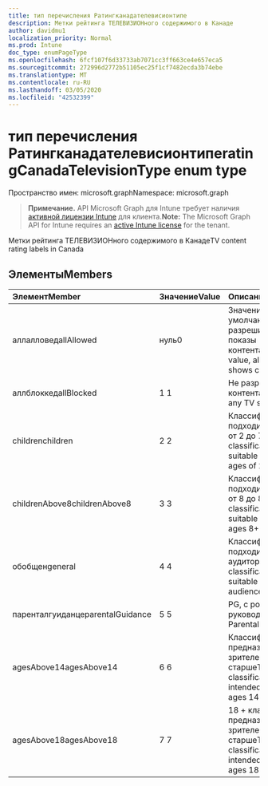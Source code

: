 ```yaml
---
title: тип перечисления Ратингканадателевисионтипе
description: Метки рейтинга ТЕЛЕВИЗИОНного содержимого в Канаде
author: davidmu1
localization_priority: Normal
ms.prod: Intune
doc_type: enumPageType
ms.openlocfilehash: 6fcf107f6d33733ab7071cc3ff663ce4e657eca5
ms.sourcegitcommit: 272996d2772b51105ec25f1cf7482ecda3b74ebe
ms.translationtype: MT
ms.contentlocale: ru-RU
ms.lasthandoff: 03/05/2020
ms.locfileid: "42532399"
---
```

# <a name="ratingcanadatelevisiontype-enum-type"></a><span data-ttu-id="1f3bc-103">тип перечисления Ратингканадателевисионтипе</span><span class="sxs-lookup"><span data-stu-id="1f3bc-103">ratingCanadaTelevisionType enum type</span></span>

<span data-ttu-id="1f3bc-104">Пространство имен: microsoft.graph</span><span class="sxs-lookup"><span data-stu-id="1f3bc-104">Namespace: microsoft.graph</span></span>

> <span data-ttu-id="1f3bc-105">**Примечание.** API Microsoft Graph для Intune требует наличия [активной лицензии Intune](https://go.microsoft.com/fwlink/?linkid=839381) для клиента.</span><span class="sxs-lookup"><span data-stu-id="1f3bc-105">**Note:** The Microsoft Graph API for Intune requires an [active Intune license](https://go.microsoft.com/fwlink/?linkid=839381) for the tenant.</span></span>

<span data-ttu-id="1f3bc-106">Метки рейтинга ТЕЛЕВИЗИОНного содержимого в Канаде</span><span class="sxs-lookup"><span data-stu-id="1f3bc-106">TV content rating labels in Canada</span></span>

## <a name="members"></a><span data-ttu-id="1f3bc-107">Элементы</span><span class="sxs-lookup"><span data-stu-id="1f3bc-107">Members</span></span>
|<span data-ttu-id="1f3bc-108">Элемент</span><span class="sxs-lookup"><span data-stu-id="1f3bc-108">Member</span></span>|<span data-ttu-id="1f3bc-109">Значение</span><span class="sxs-lookup"><span data-stu-id="1f3bc-109">Value</span></span>|<span data-ttu-id="1f3bc-110">Описание</span><span class="sxs-lookup"><span data-stu-id="1f3bc-110">Description</span></span>|
|:---|:---|:---|
|<span data-ttu-id="1f3bc-111">аллалловед</span><span class="sxs-lookup"><span data-stu-id="1f3bc-111">allAllowed</span></span>|<span data-ttu-id="1f3bc-112">нуль</span><span class="sxs-lookup"><span data-stu-id="1f3bc-112">0</span></span>|<span data-ttu-id="1f3bc-113">Значение по умолчанию, разрешить все показы контента</span><span class="sxs-lookup"><span data-stu-id="1f3bc-113">Default value, allow all TV shows content</span></span>|
|<span data-ttu-id="1f3bc-114">аллблоккед</span><span class="sxs-lookup"><span data-stu-id="1f3bc-114">allBlocked</span></span>|<span data-ttu-id="1f3bc-115">1 </span><span class="sxs-lookup"><span data-stu-id="1f3bc-115">1</span></span>|<span data-ttu-id="1f3bc-116">Не разрешать показ контента</span><span class="sxs-lookup"><span data-stu-id="1f3bc-116">Do not allow any TV shows content</span></span>|
|<span data-ttu-id="1f3bc-117">children</span><span class="sxs-lookup"><span data-stu-id="1f3bc-117">children</span></span>|<span data-ttu-id="1f3bc-118">2 </span><span class="sxs-lookup"><span data-stu-id="1f3bc-118">2</span></span>|<span data-ttu-id="1f3bc-119">Классификация C подходит для детей от 2 до 7 лет</span><span class="sxs-lookup"><span data-stu-id="1f3bc-119">The C classification is suitable for children ages of 2 to 7 years</span></span>|
|<span data-ttu-id="1f3bc-120">childrenAbove8</span><span class="sxs-lookup"><span data-stu-id="1f3bc-120">childrenAbove8</span></span>|<span data-ttu-id="1f3bc-121">3 </span><span class="sxs-lookup"><span data-stu-id="1f3bc-121">3</span></span>|<span data-ttu-id="1f3bc-122">Классификация C8 подходит для детей от 8 до 8 лет</span><span class="sxs-lookup"><span data-stu-id="1f3bc-122">The C8 classification is suitable for children ages 8+</span></span>|
|<span data-ttu-id="1f3bc-123">обобщен</span><span class="sxs-lookup"><span data-stu-id="1f3bc-123">general</span></span>|<span data-ttu-id="1f3bc-124">4 </span><span class="sxs-lookup"><span data-stu-id="1f3bc-124">4</span></span>|<span data-ttu-id="1f3bc-125">Классификация "G" подходит для общей аудитории</span><span class="sxs-lookup"><span data-stu-id="1f3bc-125">The G classification is suitable for general audience</span></span>|
|<span data-ttu-id="1f3bc-126">паренталгуиданце</span><span class="sxs-lookup"><span data-stu-id="1f3bc-126">parentalGuidance</span></span>|<span data-ttu-id="1f3bc-127">5 </span><span class="sxs-lookup"><span data-stu-id="1f3bc-127">5</span></span>|<span data-ttu-id="1f3bc-128">PG, с родительским руководством</span><span class="sxs-lookup"><span data-stu-id="1f3bc-128">PG, Parental Guidance</span></span>|
|<span data-ttu-id="1f3bc-129">agesAbove14</span><span class="sxs-lookup"><span data-stu-id="1f3bc-129">agesAbove14</span></span>|<span data-ttu-id="1f3bc-130">6 </span><span class="sxs-lookup"><span data-stu-id="1f3bc-130">6</span></span>|<span data-ttu-id="1f3bc-131">Классификация 14 + предназначена для зрителей от 14 лет и старше</span><span class="sxs-lookup"><span data-stu-id="1f3bc-131">The 14+ classification is intended for viewers ages 14 and older</span></span>|
|<span data-ttu-id="1f3bc-132">agesAbove18</span><span class="sxs-lookup"><span data-stu-id="1f3bc-132">agesAbove18</span></span>|<span data-ttu-id="1f3bc-133">7 </span><span class="sxs-lookup"><span data-stu-id="1f3bc-133">7</span></span>|<span data-ttu-id="1f3bc-134">18 + классификация предназначена для зрителей от 18 лет и старше</span><span class="sxs-lookup"><span data-stu-id="1f3bc-134">The 18+ classification is intended for viewers ages 18 and older</span></span>|




